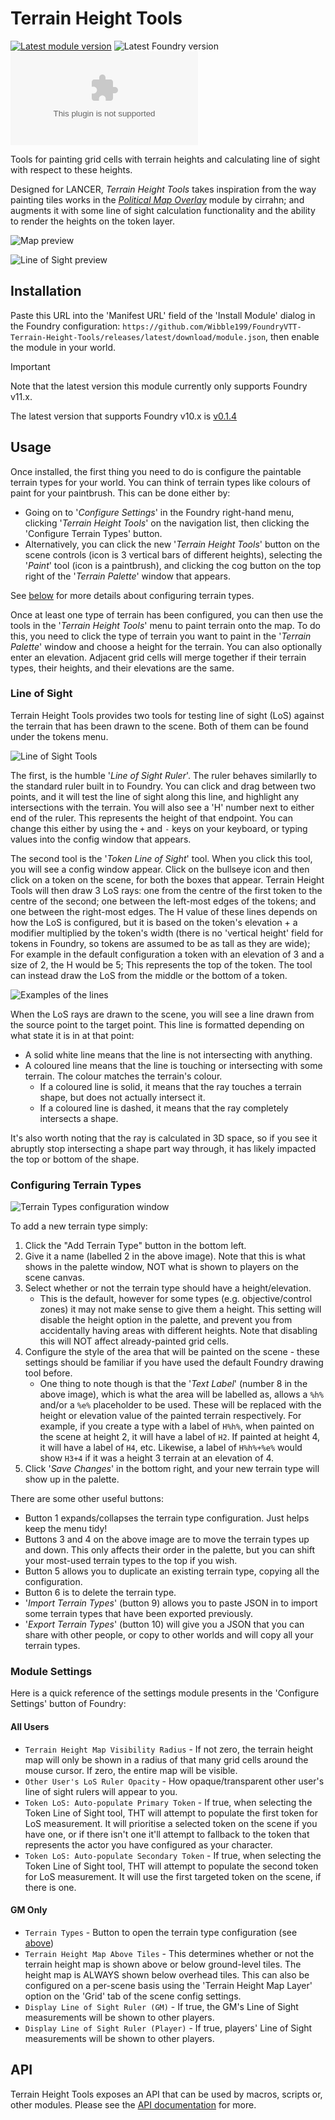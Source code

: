 # Terrain Height Tools

[![Latest module version](https://img.shields.io/badge/dynamic/json?url=https%3A%2F%2Fgithub.com%2FWibble199%2FFoundryVTT-Terrain-Height-Tools%2Freleases%2Flatest%2Fdownload%2Fmodule.json&query=%24.version&prefix=v&style=for-the-badge&label=latest%20version)](https://github.com/Wibble199/FoundryVTT-Terrain-Height-Tools/releases/latest)
![Latest Foundry version](https://img.shields.io/badge/dynamic/json?url=https%3A%2F%2Fgithub.com%2FWibble199%2FFoundryVTT-Terrain-Height-Tools%2Freleases%2Flatest%2Fdownload%2Fmodule.json&query=%24.compatibility.verified&style=for-the-badge&label=foundry%20version&color=fe6a1f)
[![GitHub downloads (latest version)](https://img.shields.io/github/downloads/Wibble199/FoundryVTT-Terrain-Height-Tools/latest/release.zip?style=for-the-badge&label=downloads)](https://github.com/Wibble199/FoundryVTT-Terrain-Height-Tools/releases/latest)

Tools for painting grid cells with terrain heights and calculating line of sight with respect to these heights.

Designed for LANCER, _Terrain Height Tools_ takes inspiration from the way painting tiles works in the _[Political Map Overlay](https://github.com/cirrahn/foundry-polmap)_ module by cirrahn; and augments it with some line of sight calculation functionality and the ability to render the heights on the token layer.

![Map preview](docs/overview.webp)

![Line of Sight preview](docs/los-rays.webp)

## Installation

Paste this URL into the 'Manifest URL' field of the 'Install Module' dialog in the Foundry configuration: `https://github.com/Wibble199/FoundryVTT-Terrain-Height-Tools/releases/latest/download/module.json`, then enable the module in your world.

> [!IMPORTANT]
> Note that the latest version this module currently only supports Foundry v11.x.
>
> The latest version that supports Foundry v10.x is [v0.1.4](https://github.com/Wibble199/FoundryVTT-Terrain-Height-Tools/releases/tag/v0.1.4)

## Usage

Once installed, the first thing you need to do is configure the paintable terrain types for your world. You can think of terrain types like colours of paint for your paintbrush. This can be done either by:
- Going on to '_Configure Settings_' in the Foundry right-hand menu, clicking '_Terrain Height Tools_' on the navigation list, then clicking the 'Configure Terrain Types' button.
- Alternatively, you can click the new '_Terrain Height Tools_' button on the scene controls (icon is 3 vertical bars of different heights), selecting the '_Paint_' tool (icon is a paintbrush), and clicking the cog button on the top right of the '_Terrain Palette_' window that appears.

See [below](#configuring-terrain-types) for more details about configuring terrain types.

Once at least one type of terrain has been configured, you can then use the tools in the '_Terrain Height Tools_' menu to paint terrain onto the map. To do this, you need to click the type of terrain you want to paint in the '_Terrain Palette_' window and choose a height for the terrain. You can also optionally enter an elevation. Adjacent grid cells will merge together if their terrain types, their heights, and their elevations are the same.

### Line of Sight

Terrain Height Tools provides two tools for testing line of sight (LoS) against the terrain that has been drawn to the scene. Both of them can be found under the tokens menu.

![Line of Sight Tools](docs/los-tools.webp)

The first, is the humble '_Line of Sight Ruler_'. The ruler behaves similarlly to the standard ruler built in to Foundry. You can click and drag between two points, and it will test the line of sight along this line, and highlight any intersections with the terrain. You will also see a 'H' number next to either end of the ruler. This represents the height of that endpoint. You can change this either by using the `+` and `-` keys on your keyboard, or typing values into the config window that appears.

The second tool is the '_Token Line of Sight_' tool. When you click this tool, you will see a config window appear. Click on the bullseye icon and then click on a token on the scene, for both the boxes that appear. Terrain Height Tools will then draw 3 LoS rays: one from the centre of the first token to the centre of the second; one between the left-most edges of the tokens; and one between the right-most edges. The H value of these lines depends on how the LoS is configured, but it is based on the token's elevation + a modifier multiplied by the token's width (there is no 'vertical height' field for tokens in Foundry, so tokens are assumed to be as tall as they are wide); For example in the default configuration a token with an elevation of 3 and a size of 2, the H would be 5; This represents the top of the token. The tool can instead draw the LoS from the middle or the bottom of a token.

![Examples of the lines](docs/los-ray-examples.webp)

When the LoS rays are drawn to the scene, you will see a line drawn from the source point to the target point. This line is formatted depending on what state it is in at that point:
- A solid white line means that the line is not intersecting with anything.
- A coloured line means that the line is touching or intersecting with some terrain. The colour matches the terrain's colour.
	- If a coloured line is solid, it means that the ray touches a terrain shape, but does not actually intersect it.
	- If a coloured line is dashed, it means that the ray completely intersects a shape.

It's also worth noting that the ray is calculated in 3D space, so if you see it abruptly stop intersecting a shape part way through, it has likely impacted the top or bottom of the shape.

### Configuring Terrain Types

![Terrain Types configuration window](docs/terrain-types-config.webp)

To add a new terrain type simply:
1. Click the "Add Terrain Type" button in the bottom left.
2. Give it a name (labelled 2 in the above image). Note that this is what shows in the palette window, NOT what is shown to players on the scene canvas.
3. Select whether or not the terrain type should have a height/elevation.
	- This is the default, however for some types (e.g. objective/control zones) it may not make sense to give them a height. This setting will disable the height option in the palette, and prevent you from accidentally having areas with different heights. Note that disabling this will NOT affect already-painted grid cells.
4. Configure the style of the area that will be painted on the scene - these settings should be familiar if you have used the default Foundry drawing tool before.
	- One thing to note though is that the '_Text Label_' (number 8 in the above image), which is what the area will be labelled as, allows a `%h%` and/or a `%e%` placeholder to be used. These will be replaced with the height or elevation value of the painted terrain respectively. For example, if you create a type with a label of `H%h%`, when painted on the scene at height 2, it will have a label of `H2`. If painted at height 4, it will have a label of `H4`, etc. Likewise, a label of `H%h%+%e%` would show `H3+4` if it was a height 3 terrain at an elevation of 4.
5. Click '_Save Changes_' in the bottom right, and your new terrain type will show up in the palette.

There are some other useful buttons:
- Button 1 expands/collapses the terrain type configuration. Just helps keep the menu tidy!
- Buttons 3 and 4 on the above image are to move the terrain types up and down. This only affects their order in the palette, but you can shift your most-used terrain types to the top if you wish.
- Button 5 allows you to duplicate an existing terrain type, copying all the configuration.
- Button 6 is to delete the terrain type.
- '_Import Terrain Types_' (button 9) allows you to paste JSON in to import some terrain types that have been exported previously.
- '_Export Terrain Types_' (button 10) will give you a JSON that you can share with other people, or copy to other worlds and will copy all your terrain types.

### Module Settings

Here is a quick reference of the settings module presents in the 'Configure Settings' button of Foundry:

#### All Users

- `Terrain Height Map Visibility Radius` - If not zero, the terrain height map will only be shown in a radius of that many grid cells around the mouse cursor. If zero, the entire map will be visible.
- `Other User's LoS Ruler Opacity` - How opaque/transparent other user's line of sight rulers will appear to you.
- `Token LoS: Auto-populate Primary Token` - If true, when selecting the Token Line of Sight tool, THT will attempt to populate the first token for LoS measurement. It will prioritise a selected token on the scene if you have one, or if there isn't one it'll attempt to fallback to the token that represents the actor you have configured as your character.
- `Token LoS: Auto-populate Secondary Token` - If true, when selecting the Token Line of Sight tool, THT will attempt to populate the second token for LoS measurement. It will use the first targeted token on the scene, if there is one.

#### GM Only

- `Terrain Types` - Button to open the terrain type configuration (see [above]((#configuring-terrain-types)))
- `Terrain Height Map Above Tiles` - This determines whether or not the terrain height map is shown above or below ground-level tiles. The height map is ALWAYS shown below overhead tiles. This can also be configured on a per-scene basis using the 'Terrain Height Map Layer' option on the 'Grid' tab of the scene config settings.
- `Display Line of Sight Ruler (GM)` - If true, the GM's Line of Sight measurements will be shown to other players.
- `Display Line of Sight Ruler (Player)` - If true, players' Line of Sight measurements will be shown to other players.

## API

Terrain Height Tools exposes an API that can be used by macros, scripts or, other modules. Please see the [API documentation](/docs/api.md) for more.
